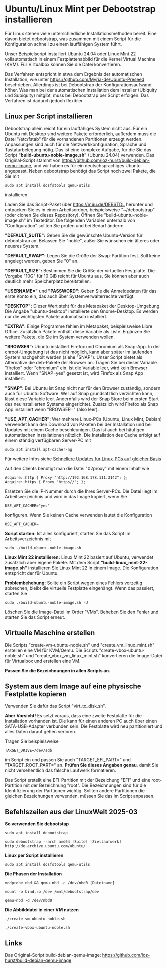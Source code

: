# Ubuntu/Linux Mint per Debootstrap installieren
Für Linux stehen viele unterschiedliche Installationsmethoden bereit. Eine davon bietet debootstrap, was zusammen mit einem Script für die Konfiguration schnell zu einem lauffähigen System führt.

Unser Beispielscript installiert Ubuntu 24.04 oder Linux Mint 22 vollautomatisch in einem Festplattenabbild für die Kernel Virtual Machine (KVM). Für Virtualbox können Sie die Datei konvertieren.

Das Verfahren entspricht in etwa dem Ergebnis der automatischen Installation, wie unter https://github.com/Myria-de/Ubuntu-Preseed beschrieben. Allerdings ist bei Debootstrap der Konfigurationsaufwand höher. Was man bei der automatischen Installation dem Installer (Ubiquity und Subiquity) mitgibt, muss bei Debootstrap per Script erfolgen. Das Verfahren ist dadurch jedoch flexibler.

## Linux per Script installieren
Debootstrap allein reicht für ein lauffähiges System nicht aus. Für ein Ubuntu mit Desktop sind weitere Pakete erforderlich, außerdem muss die Datei "/etc/fstab" für die vorhandenen Partitionen erzeugt werden. Anpassungen sind auch für die Netzwerkkonfiguration, Sprache und Tastaturbelegung nötig. Das ist eine komplexe Aufgabe, für die Sie das Script **"build-ubuntu-noble-image.sh"** (Ubuntu 24.04) verwenden. Das Original-Script stammt von https://github.com/loz-hurst/build-debian-qemu-image, und wir haben es für ein deutschsprachiges Ubuntu angepasst. Neben debootstrap benötigt das Script noch zwei Pakete, die Sie mit
```
sudo apt install dosfstools qemu-utils
```
installieren.

Laden Sie das Script-Paket über https://m6u.de/DEBSTDL herunter und entpacken Sie es in einen Arbeitsordner, beispielsweise "~/debootstrap" (oder clonen Sie dieses Repository). Öffnen Sie "build-ubuntu-noble-image.sh" im Texteditor. Die folgenden Variablen unterhalb von "Configuration" sollten Sie prüfen und bei Bedarf ändern:

**"DEFAULT_SUITE":** Geben Sie die gewünschte Ubuntu-Version für debootstrap an. Belassen Sie "noble", außer Sie wünschen ein älteres oder neueres System.

**"DEFAULT_SWAP":** Legen Sie die Größe der Swap-Partition fest. Soll keine angelegt werden, geben Sie "0" an.

**"DEFAULT_SIZE":** Bestimmen Sie die Größe der virtuellen Festplatte. Die Vorgabe "10G" für 10 GiB reicht für Ubuntu aus, Sie können aber auch deutlich mehr Speicherplatz bereitstellen.

**"USERNAME="** und **"PASSWORD":** Geben Sie die Anmeldedaten für das erste Konto ein, das auch über Systemverwalterrechte verfügt.

**"DESKTOP":** Dieser Wert steht für das Metapaket der Desktop-Umgebung. Die Angabe "ubuntu-desktop" installierte den Gnome-Desktop. Es werden nur die wichtigsten Pakete automatisch installiert.

**"EXTRA":** Einige Programme fehlen im Metapaket, beispielsweise Libre Office. Zusätzlich Pakete enthält diese Variable als Liste. Ergänzen Sie weitere Pakete, die Sie im System verwenden wollen.

**"BROWSER":** Ubuntu installiert Firefox und Chromium als Snap-App. In der chroot-Umgebung ist das nicht möglich, kann aber später im laufenden System nachgeholt werden (siehe "SNAP"). Unser Script bietet als Alternative die deb-Pakete der Browser an. Tragen Sie bei dieser Variable "firefox" oder "chromium" ein. Ist die Variable leer, wird kein Browser installiert. Wenn "SNAP=yes" gesetzt ist, wird Firefox als Snap App installiert.

**"SNAP":** Bei Ubuntu ist Snap nicht nur für den Browser zuständig, sondern auch für Ubuntu Software. Wer auf Snap grundsätzlich verzichten kann, lässt diese Variable leer. Andernfalls wird der Snap Store beim ersten Start des neuinstallierten Systems eingerichtet. Zusätzlich wird Firefox als Snap App installiert wenn "BROWSER=" (also leer).

**"USE_APT_CACHER"**: Wer mehrere Linux-PCs (Ubuntu, Linux Mint, Debian) verwendet kann den Download von Paketen bei der Installation und bei Updates mit einem Cache beschleunigen. Das ist auch bei häufigen automatischen Installationen nützlich. Die Installation des Cache erfolgt auf einem ständig verfügbaren Server-PC mit
```
sudo apt install apt-cacher-ng
```
Für weitere Infos siehe [Schnellere Updates für Linux-PCs auf gleicher Basis](https://www.pcwelt.de/1150247)

Auf den Clients benötigt man die Datei "02proxy" mit einem Inhalt wie
```
Acquire::http { Proxy "http://192.168.178.111:3142"; };
Acquire::https { Proxy "https//"; };
```
Ersetzen Sie die IP-Nummer durch die Ihres Server-PCs. Die Datei liegt im Arbeitsverzeichnis und wird in das Image kopiert, wenn Sie 
```
USE_APT_CACHER="yes"
```
konfiguren. Wenn Sie keinen Cache verwenden lautet die Konfiguration
```
USE_APT_CACHER=
```

**Script starten:** Ist alles konfiguriert, starten Sie das Script im Arbeitsverzeichnis mit
```
sudo ./build-ubuntu-noble-image.sh
```

**Linux Mint 22 installieren:** Linux Mint 22 basiert auf Ubuntu, verwendet zusätzlich aber eigene Pakete. Mit dem Script **"build-linux_mint-22-image.sh"** installieren Sie Linux Mint 22 in einem Image. Die Konfiguration entspricht der für Ubuntu.

**Problembehebung:** Sollte ein Script wegen eines Fehlers vorzeitig abbrechen, bleibt die virtuelle Festplatte eingehängt. Wenn das passiert, starten Sie
```
sudo ./build-ubuntu-noble-image.sh -U
```
Löschen Sie die Image-Datei im Order "VMs". Beheben Sie den Fehler und starten Sie das Script erneut.

## Virtuelle Maschine erstellen
Die Scripts "create-vm-ubuntu-noble.sh" und "create_vm_linux_mint.sh" erstellen eine VM für KVM/Qemu. Die Scripts "create-vbox-ubuntu-noble.sh" und "create_vbox_vm_linux_mint.sh" konvertieren die Image-Datei für Virtualbox und erstellen eine VM.

**Passen Sie die Bezeichnungen in allen Scripts an.**

## System aus dem Image auf eine physische Festplatte kopieren
Verwenden Sie dafür das Script "virt_to_disk.sh".

**Aber Vorsicht!** Es setzt voraus, dass eine zweite Festplatte für die Installation vorhanden ist. Die kann für einen anderen PC auch über einen SATA-USB-Adapter verbunden sein. Die Festplatte wird neu partitioniert und alles Daten darauf gehen verloren.

Tragen Sie beispielsweise
```
TARGET_DRIVE=/dev/sdb
```
im Script ein und passen Sie auch "TARGET_EFI_PART=" und "TARGET_ROOT_PART=" an. **Prüfen Sie dieses Angaben genau**, damit Sie nicht versehentlich das falsche Laufwerk formatieren.

Das Script erstellt eine EFI-Partition mit der Bezeichung "EFI" und eine root-Partition mit der Bezeichnung "root". Die Bezeichnungen sind für die Identifizierung der Parttionen wichtig. Sollten andere Partitionen die gleichen Bezeichungen verwenden, müssen Sie das im Script anpassen.

## Befehlszeilen aus der LinuxWelt 2025-03 

**So verwenden Sie debootstap**
```
sudo apt install debootstrap
```
```
sudo debootstrap --arch amd64 [Suite] [Ziellaufwerk] http://de.archive.ubuntu.com/ubuntu/
```

**Linux per Script installieren**
```
sudo apt install dosfstools qemu-utils
```
**Die Phasen der Installation**
```
modprobe nbd && qemu-nbd -c /dev/nbd0 [Dateiname]
```
```
mount -o bind,ro /dev /mnt/debootstrap/dev
```
```
qemu-nbd -d /dev/nbd0
```

**Die Abbilddatei in einer VM nutzen**
```
./create-vm-ubuntu-noble.sh
```
```
./create-vbox-ubuntu-noble.sh
```
## Links
Das Original-Script build-debian-qemu-image: https://github.com/loz-hurst/build-debian-qemu-image



